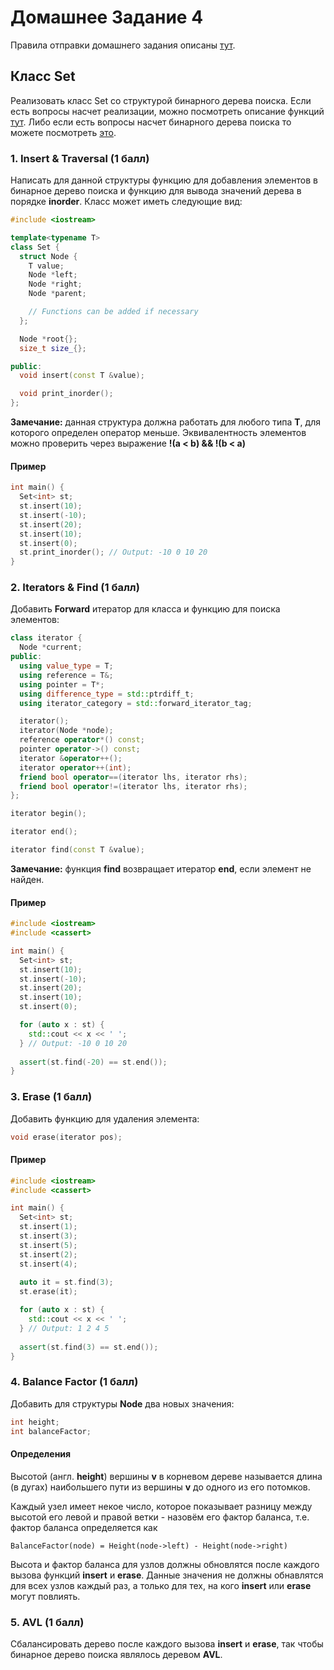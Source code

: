 # Домашнее Задание 4
Правила отправки домашнего задания описаны [тут](./info.md).

## Класс Set
Реализовать класс Set со структурой бинарного дерева поиска.
Если есть вопросы насчет реализации, можно посмотреть описание функций [тут](https://en.cppreference.com/w/cpp/container/set).
Либо если есть вопросы насчет бинарного дерева поиска то можете посмотреть [это](https://www.programiz.com/dsa/binary-search-tree).
### 1. Insert & Traversal (1 балл)
Написать для данной структуры функцию для добавления элементов в
бинарное дерево поиска и функцию для вывода значений дерева в порядке **inorder**.
Класс может иметь следующие вид:
```c++
#include <iostream>

template<typename T>
class Set {
  struct Node {
    T value;
    Node *left;
    Node *right;
    Node *parent;

    // Functions can be added if necessary
  };

  Node *root{};
  size_t size_{};

public:
  void insert(const T &value);

  void print_inorder();
};
```

**Замечание:** данная структура должна работать для любого типа **T**,
для которого определен оператор меньше.
Эквивалентность элементов можно проверить через выражение
**!(a < b) && !(b < a)**

#### Пример
```c++
int main() {
  Set<int> st;
  st.insert(10);
  st.insert(-10);
  st.insert(20);
  st.insert(10);
  st.insert(0);
  st.print_inorder(); // Output: -10 0 10 20
}
```

### 2. Iterators & Find (1 балл)
Добавить **Forward** итератор для класса и функцию для поиска элементов:
```c++
class iterator {
  Node *current;
public:
  using value_type = T;
  using reference = T&;
  using pointer = T*;
  using difference_type = std::ptrdiff_t;
  using iterator_category = std::forward_iterator_tag;

  iterator();
  iterator(Node *node);
  reference operator*() const;
  pointer operator->() const;
  iterator &operator++();
  iterator operator++(int);
  friend bool operator==(iterator lhs, iterator rhs);
  friend bool operator!=(iterator lhs, iterator rhs);
};

iterator begin();

iterator end();

iterator find(const T &value);
```

**Замечание:** функция **find** возвращает итератор **end**,
если элемент не найден.

#### Пример
```c++
#include <iostream>
#include <cassert>

int main() {
  Set<int> st;
  st.insert(10);
  st.insert(-10);
  st.insert(20);
  st.insert(10);
  st.insert(0);

  for (auto x : st) {
    std::cout << x << ' ';
  } // Output: -10 0 10 20
  
  assert(st.find(-20) == st.end());
}
```

### 3. Erase (1 балл)
Добавить функцию для удаления элемента:
```c++
void erase(iterator pos);
```

#### Пример
```c++
#include <iostream>
#include <cassert>

int main() {
  Set<int> st;
  st.insert(1);
  st.insert(3);
  st.insert(5);
  st.insert(2);
  st.insert(4);
  
  auto it = st.find(3);
  st.erase(it);

  for (auto x : st) {
    std::cout << x << ' ';
  } // Output: 1 2 4 5
  
  assert(st.find(3) == st.end());
}
```

### 4. Balance Factor (1 балл)
Добавить для структуры **Node** два новых значения:
```c++
int height;
int balanceFactor;
```
#### Определения
Высотой (англ. **height**) вершины **v** в корневом дереве называется длина (в дугах)
наибольшего пути из вершины **v** до одного из его потомков.

Каждый узел имеет некое число,
которое показывает разницу между высотой его
левой и правой ветки - назовём его фактор баланса,
т.е. фактор баланса определяется как
```
BalanceFactor(node) = Height(node->left) - Height(node->right)
```

Высота и фактор баланса для узлов должны обновлятся после каждого вызова функций **insert** и **erase**.
Данные значения не должны обнавлятся для всех узлов каждый раз,
а только для тех, на кого **insert** или **erase** могут повлиять.

### 5. AVL (1 балл)
Сбалансировать дерево после каждого вызова **insert** и **erase**,
так чтобы бинарное дерево поиска являлось деревом **AVL**.
